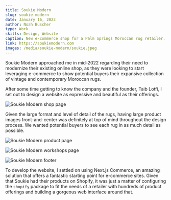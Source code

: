 ```yaml
---
title: Soukie Modern
slug: soukie-modern
date: January 16, 2023
author: Noah Buscher
type: Work
skills: Design, Website
caption: New e-commerce shop for a Palm Springs Moroccan rug retailer.
link: https://soukiemodern.com
images: /media/soukie-modern/soukie.jpeg
---
```


Soukie Modern approached me in mid-2022 regarding their need to modernize their existing online shop, as they were looking to start leveraging e-commerce to show potential buyers their expansive collection of vintage and contemporary Moroccan rugs.

After some time getting to know the company and the founder, Taib Lotfi, I set out to design a website as expressive and beautiful as their offerings.

![Soukie Modern shop page](/media/soukie-modern/soukie-shop.jpeg)

Given the large format and level of detail of the rugs, having large product images front-and-center was definitely at top of mind throughout the design process. We wanted potential buyers to see each rug in as much detail as possible.

![Soukie Modern product page](/media/soukie-modern/soukie-product.jpeg)

![Soukie Modern workshops page](/media/soukie-modern/soukie-workshops.jpeg)

![Soukie Modern footer](/media/soukie-modern/soukie-footer.jpeg)

To develop the website, I settled on using Next.js Commerce, an amazing solution that offers a fantastic starting point for e-commerce sites. Given that Soukie had their products on Shopify, it was just a matter of configuring the `shopify` package to fit the needs of a retailer with hundreds of product offerings and building a gorgeous web interface around that.
